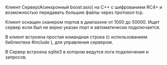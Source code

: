 Клиент Сервер(Асинхронный boost:asio) на C++ с шифрованием RC4+ и возможностью передавать большие файлы через протокол tcp.

Клиент оснащен сканером портов в диапазоне от 1000 до 50000. Ищет сервер если был не верно указан порт и автоматически подключается.

В клиент встроена простая командная строка (с использованием библиотеки #include <regex>), для управления сервером.

В Сервер встроена sqlite3 в котором ведутся логи подключения и запросов.
